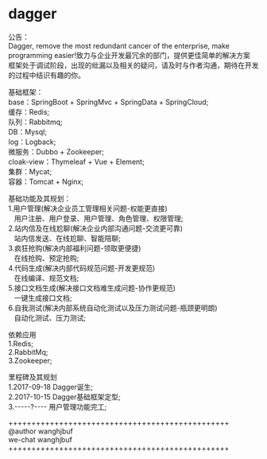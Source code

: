 # dagger

公告：<br/>
Dagger, remove the most redundant cancer of the enterprise, make programming easier!致力与企业开发最冗余的部门，提供更佳简单的解决方案<br/>
框架处于调试阶段，出现的纰漏以及相关的疑问，请及时与作者沟通，期待在开发的过程中结识有趣的你。<br/>

基础框架：<br/>
base：SpringBoot + SpringMvc + SpringData + SpringCloud;<br/>
缓存：Redis;<br/>
队列：Rabbitmq;<br/>
DB：Mysql;<br/>
log：Logback;<br/>
微服务：Dubbo + Zookeeper;<br/>
cloak-view：Thymeleaf + Vue + Element;<br/>
集群：Mycat;<br/>
容器：Tomcat + Nginx;<br/>

基础功能及其规划：<br/>
1.用户管理(解决企业员工管理相关问题-权能更直接)<br/>
    用户注册、用户登录、用户管理、角色管理、权限管理;<br/>
2.站内信及在线尬聊(解决企业内部沟通问题-交流更可靠)<br/>
    站内信发送、在线尬聊、智能陪聊;<br/>
3.疯狂抢购(解决内部福利问题-领取更便捷)<br/>
    在线抢购、预定抢购;<br/>
4.代码生成(解决内部代码规范问题-开发更规范)<br/>
    在线编译、规范文档;<br/>
5.接口文档生成(解决接口文档难生成问题-协作更规范)<br/>
    一键生成接口文档;<br/>
6.自我测试(解决内部系统自动化测试以及压力测试问题-瓶颈更明朗)<br/>
    自动化测试、压力测试;<br/>
    
依赖应用<br/>
1.Redis;<br/>
2.RabbitMq;<br/>
3.Zookeeper;<br/>

里程碑及其规划<br/>
1.2017-09-18 Dagger诞生;<br/>
2.2017-10-15 Dagger基础框架定型;<br/>
3.-----?---- 用户管理功能完工;<br/>

++++++++++++++++++++++++++++++++++++++++++++++++<br/>
@author wanghjbuf<br/>
we-chat wanghjbuf<br/>
++++++++++++++++++++++++++++++++++++++++++++++++<br/>

